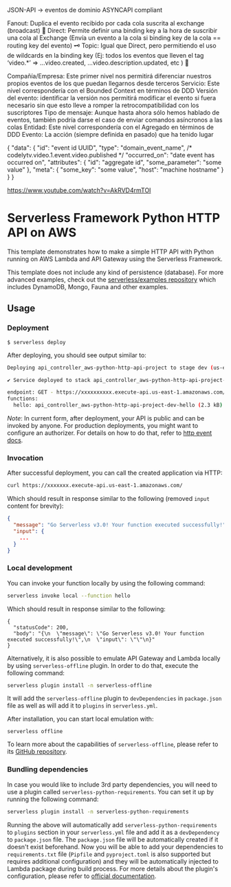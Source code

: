 JSON-API -> eventos de dominio
ASYNCAPI compliant

Fanout: Duplica el evento recibido por cada cola suscrita al exchange (broadcast) 📢
Direct: Permite definir una binding key a la hora de suscribir una cola al Exchange (Envía un evento a la cola si binding key de la cola == routing key del evento) 🗝
Topic: Igual que Direct, pero permitiendo el uso de wildcards en la binding key (Ej: todos los eventos que lleven el tag ‘video.*’ => …video.created, …video.description.updated, etc ) 🔑

Compañía/Empresa: Este primer nivel nos permitirá diferenciar nuestros propios eventos de los que puedan llegarnos desde terceros
Servicio: Este nivel correspondería con el Bounded Context en términos de DDD
Versión del evento: identificar la versión nos permitirá modificar el evento si fuera necesario sin que esto lleve a romper la retrocompatibilidad con los suscriptores
Tipo de mensaje: Aunque hasta ahora sólo hemos hablado de eventos, también podría darse el caso de enviar comandos asíncronos a las colas
Entidad: Este nivel correspondería con el Agregado en términos de DDD
Evento: La acción (siempre definida en pasado) que ha tenido lugar

{
  "data": {
    "id": "event id UUID",
    "type": "domain_event_name", /* codelytv.video.1.event.video.published */
    "occurred_on": "date event has occurred on", 
    "attributes": {
      "id": "aggregate id",
      "some_parameter": "some value"
    },
    "meta": {
      "some_key": "some value",
      "host": "machine hostname"
    }
  }
}

https://www.youtube.com/watch?v=AkRVD4rmTOI

<!--
title: 'AWS Simple HTTP Endpoint example in Python'
description: 'This template demonstrates how to make a simple HTTP API with Python running on AWS Lambda and API Gateway using the Serverless Framework.'
layout: Doc
framework: v3
platform: AWS
language: python
authorLink: 'https://github.com/serverless'
authorName: 'Serverless, inc.'
authorAvatar: 'https://avatars1.githubusercontent.com/u/13742415?s=200&v=4'
-->

# Serverless Framework Python HTTP API on AWS

This template demonstrates how to make a simple HTTP API with Python running on AWS Lambda and API Gateway using the Serverless Framework.

This template does not include any kind of persistence (database). For more advanced examples, check out the [serverless/examples repository](https://github.com/serverless/examples/)  which includes DynamoDB, Mongo, Fauna and other examples.

## Usage

### Deployment

```
$ serverless deploy
```

After deploying, you should see output similar to:

```bash
Deploying api_controller_aws-python-http-api-project to stage dev (us-east-1)

✔ Service deployed to stack api_controller_aws-python-http-api-project-dev (140s)

endpoint: GET - https://xxxxxxxxxx.execute-api.us-east-1.amazonaws.com/
functions:
  hello: api_controller_aws-python-http-api-project-dev-hello (2.3 kB)
```

_Note_: In current form, after deployment, your API is public and can be invoked by anyone. For production deployments, you might want to configure an authorizer. For details on how to do that, refer to [http event docs](https://www.serverless.com/framework/docs/providers/aws/events/apigateway/).

### Invocation

After successful deployment, you can call the created application via HTTP:

```bash
curl https://xxxxxxx.execute-api.us-east-1.amazonaws.com/
```

Which should result in response similar to the following (removed `input` content for brevity):

```json
{
  "message": "Go Serverless v3.0! Your function executed successfully!",
  "input": {
    ...
  }
}
```

### Local development

You can invoke your function locally by using the following command:

```bash
serverless invoke local --function hello
```

Which should result in response similar to the following:

```
{
  "statusCode": 200,
  "body": "{\n  \"message\": \"Go Serverless v3.0! Your function executed successfully!\",\n  \"input\": \"\"\n}"
}
```

Alternatively, it is also possible to emulate API Gateway and Lambda locally by using `serverless-offline` plugin. In order to do that, execute the following command:

```bash
serverless plugin install -n serverless-offline
```

It will add the `serverless-offline` plugin to `devDependencies` in `package.json` file as well as will add it to `plugins` in `serverless.yml`.

After installation, you can start local emulation with:

```
serverless offline
```

To learn more about the capabilities of `serverless-offline`, please refer to its [GitHub repository](https://github.com/dherault/serverless-offline).

### Bundling dependencies

In case you would like to include 3rd party dependencies, you will need to use a plugin called `serverless-python-requirements`. You can set it up by running the following command:

```bash
serverless plugin install -n serverless-python-requirements
```

Running the above will automatically add `serverless-python-requirements` to `plugins` section in your `serverless.yml` file and add it as a `devDependency` to `package.json` file. The `package.json` file will be automatically created if it doesn't exist beforehand. Now you will be able to add your dependencies to `requirements.txt` file (`Pipfile` and `pyproject.toml` is also supported but requires additional configuration) and they will be automatically injected to Lambda package during build process. For more details about the plugin's configuration, please refer to [official documentation](https://github.com/UnitedIncome/serverless-python-requirements).
